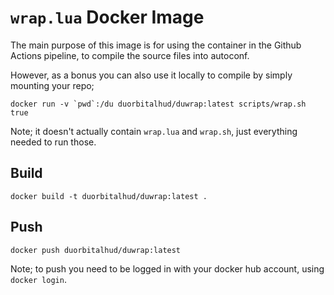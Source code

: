# `wrap.lua` Docker Image

The main purpose of this image is for using the container in the Github Actions pipeline,
to compile the source files into autoconf.  

However, as a bonus you can also use it locally to compile by simply mounting your repo;
```
docker run -v `pwd`:/du duorbitalhud/duwrap:latest scripts/wrap.sh true
```

Note; it doesn't actually contain `wrap.lua` and `wrap.sh`, just everything needed to run those.

## Build
```
docker build -t duorbitalhud/duwrap:latest .
```

## Push
```
docker push duorbitalhud/duwrap:latest
```

Note; to push you need to be logged in with your docker hub account, using `docker login`.
